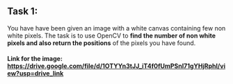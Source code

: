 ## Task 1:

You have have been given an image with a white canvas containing few non white pixels. The task is to use OpenCV to **find the number of non white pixels and also return the positions** of the pixels you have found.


#### Link for the image: https://drive.google.com/file/d/1OTYYn3tJJ_iT4f0fUmPSnl71gYHjRphl/view?usp=drive_link
